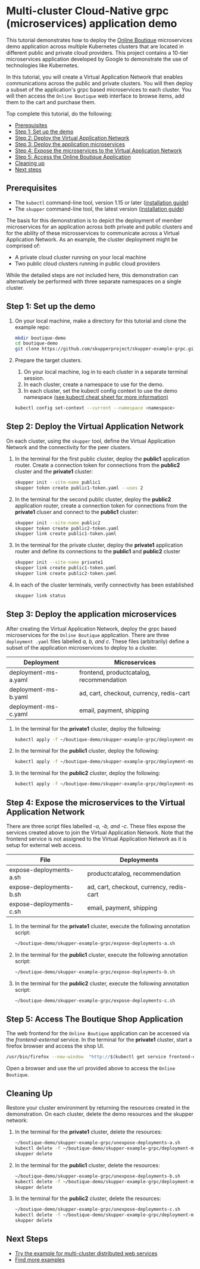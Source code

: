# Multi-cluster Cloud-Native grpc (microservices) application demo

This tutorial demonstrates how to deploy the [Online Boutique](https://github.com/GoogleCloudPlatform/microservices-demo/) microservices demo application across multiple Kubernetes clusters that are located in different public and private cloud providers. This project contains a 10-tier microservices application developed by Google to demonstrate the use of technologies like Kubernetes.

In this tutorial, you will create a Virtual Application Network that enables communications across the public and private clusters. You will then deploy a subset of the application's grpc based microservices to each cluster. You will then access the `Online Boutique` web interface to browse items, add them to the cart and purchase them.

Top complete this tutorial, do the following:

* [Prerequisites](#prerequisites)
* [Step 1: Set up the demo](#step-1-set-up-the-demo)
* [Step 2: Deploy the Virtual Application Network](#step-2-deploy-the-virtual-application-network)
* [Step 3: Deploy the application microservices](#step-3-deploy-the-application-microservices)
* [Step 4: Expose the microservices to the Virtual Application Network](#step-4-expose-the-microservices-to-the-virtual-application-network)
* [Step 5: Access the Online Boutique Application](#step-5-access-the-boutique-shop-application)
* [Cleaning up](#cleaning-up)
* [Next steps](#next-steps)

## Prerequisites

* The `kubectl` command-line tool, version 1.15 or later ([installation guide](https://kubernetes.io/docs/tasks/tools/install-kubectl/))
* The `skupper` command-line tool, the latest version ([installation guide](https://skupper.io/start/index.html#step-1-install-the-skupper-command-line-tool-in-your-environment))

The basis for this demonstration is to depict the deployment of member microservices for an application across both private and public clusters and for the ability of these microsservices to communicate across a Virtual Application Network. As an example, the cluster deployment might be comprised of:

* A private cloud cluster running on your local machine
* Two public cloud clusters running in public cloud providers

While the detailed steps are not included here, this demonstration can alternatively be performed with three separate namespaces on a single cluster.

## Step 1: Set up the demo

1. On your local machine, make a directory for this tutorial and clone the example repo:

   ```bash
   mkdir boutique-demo
   cd boutique-demo
   git clone https://github.com/skupperproject/skupper-example-grpc.git
   ```

3. Prepare the target clusters.

   1. On your local machine, log in to each cluster in a separate terminal session.
   2. In each cluster, create a namespace to use for the demo.
   3. In each cluster, set the kubectl config context to use the demo namespace [(see kubectl cheat sheet for more information)](https://kubernetes.io/docs/reference/kubectl/cheatsheet/)
   ```bash
   kubectl config set-context --current --namespace <namespace>
   ```

## Step 2: Deploy the Virtual Application Network

On each cluster, using the `skupper` tool, define the Virtual Application Network and the connectivity for the peer clusters.

1. In the terminal for the first public cluster, deploy the **public1** application router. Create a connection token for connections from the **public2** cluster and the **private1** cluster:

   ```bash
   skupper init --site-name public1
   skupper token create public1-token.yaml --uses 2
   ```
2. In the terminal for the second public cluster, deploy the **public2** application router, create a connection token for connections from the **private1** cluser and connect to the **public1** cluster:

   ```bash
   skupper init --site-name public2
   skupper token create public2-token.yaml
   skupper link create public1-token.yaml
   ```

3. In the terminal for the private cluster, deploy the **private1** application router and define its connections to the **public1** and **public2** cluster

   ```bash
   skupper init --site-name private1
   skupper link create public1-token.yaml
   skupper link create public2-token.yaml
   ```

4. In each of the cluster terminals, verify connectivity has been established

   ```bash
   skupper link status
   ```

## Step 3: Deploy the application microservices

After creating the Virtual Application Network, deploy the grpc based microservices for the `Online Boutique` application. There are three `deployment .yaml` files
labelled *a, b, and c*. These files (arbitrarily) define a subset of the application microservices to deploy to a cluster.

| Deployment           | Microservices
| -------------------- | ---------------------------------------- |
| deployment-ms-a.yaml | frontend, productcatalog, recommendation |
| deployment-ms-b.yaml | ad, cart, checkout, currency, redis-cart |
| deployment-ms-c.yaml | email, payment, shipping                 |


1. In the terminal for the **private1** cluster, deploy the following:

   ```bash
   kubectl apply -f ~/boutique-demo/skupper-example-grpc/deployment-ms-a.yaml
   ```

2. In the terminal for the **public1** cluster, deploy the following:

   ```bash
   kubectl apply -f ~/boutique-demo/skupper-example-grpc/deployment-ms-b.yaml
   ```

3. In the terminal for the **public2** cluster, deploy the following:

   ```bash
   kubectl apply -f ~/boutique-demo/skupper-example-grpc/deployment-ms-c.yaml
   ```

## Step 4: Expose the microservices to the Virtual Application Network

There are three script files labelled *-a, -b, and -c*. These files expose the services created above to join the Virtual Application Network. Note that the frontend service is not assigned to the Virtual Application Network as it is setup for external web access.


| File                    | Deployments
| ----------------------- | ---------------------------------------- |
| expose-deployments-a.sh | productcatalog, recommendation           |
| expose-deployments-b.sh | ad, cart, checkout, currency, redis-cart |
| expose-deployments-c.sh | email, payment, shipping                 |


1. In the terminal for the **private1** cluster, execute the following annotation script:

   ```bash
   ~/boutique-demo/skupper-example-grpc/expose-deployments-a.sh
   ```

2. In the terminal for the **public1** cluster, execute the following annotation script:

   ```bash
   ~/boutique-demo/skupper-example-grpc/expose-deployments-b.sh
   ```

3. In the terminal for the **public2** cluster, execute the following annotation script:

   ```bash
   ~/boutique-demo/skupper-example-grpc/expose-deployments-c.sh
   ```

## Step 5: Access The Boutique Shop Application

The web frontend for the `Online Boutique` application can be accessed via the *frontend-external* service. In the
terminal for the **private1** cluster, start a firefox browser and access the shop UI.

   ```bash
   /usr/bin/firefox --new-window  "http://$(kubectl get service frontend-external -o=jsonpath='{.spec.clusterIP}')/"
   ```

Open a browser and use the url provided above to access the `Online Boutique`.

## Cleaning Up

Restore your cluster environment by returning the resources created in the demonstration. On each cluster, delete the demo resources and the skupper network:

1. In the terminal for the **private1** cluster, delete the resources:

   ```bash
   ~/boutique-demo/skupper-example-grpc/unexpose-deployments-a.sh
   kubectl delete -f ~/boutique-demo/skupper-example-grpc/deployment-ms-a.yaml
   skupper delete
   ```

2. In the terminal for the **public1** cluster, delete the resources:

   ```bash
   ~/boutique-demo/skupper-example-grpc/unexpose-deployments-b.sh
   kubectl delete -f ~/boutique-demo/skupper-example-grpc/deployment-ms-b.yaml
   skupper delete
   ```

3. In the terminal for the **public2** cluster, delete the resources:

   ```bash
   ~/boutique-demo/skupper-example-grpc/unexpose-deployments-c.sh
   kubectl delete -f ~/boutique-demo/skupper-example-grpc/deployment-ms-c.yaml
   skupper delete
   ```

## Next Steps

 - [Try the example for multi-cluster distributed web services](https://github.com/skupperproject/skupper-example-bookinfo)
 - [Find more examples](https://skupper.io/examples/)
